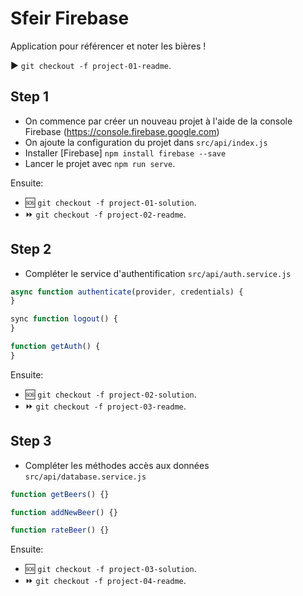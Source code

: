 # Sfeir Firebase

Application pour référencer et noter les bières !

:arrow_forward: `git checkout -f project-01-readme`.

## Step 1

- On commence par créer un nouveau projet à l'aide de la console Firebase (https://console.firebase.google.com)
- On ajoute la configuration du projet dans `src/api/index.js`
- Installer [Firebase] `npm install firebase --save`
- Lancer le projet avec `npm run serve`.

Ensuite:

- :sos: `git checkout -f project-01-solution`.
- :fast_forward: `git checkout -f project-02-readme`.

## Step 2

- Compléter le service d'authentification `src/api/auth.service.js`

```js
async function authenticate(provider, credentials) {
}

sync function logout() {
}

function getAuth() {
}
```

Ensuite:

- :sos: `git checkout -f project-02-solution`.
- :fast_forward: `git checkout -f project-03-readme`.

## Step 3

- Compléter les méthodes accès aux données `src/api/database.service.js`

```js
function getBeers() {}

function addNewBeer() {}

function rateBeer() {}
```

Ensuite:

- :sos: `git checkout -f project-03-solution`.
- :fast_forward: `git checkout -f project-04-readme`.
